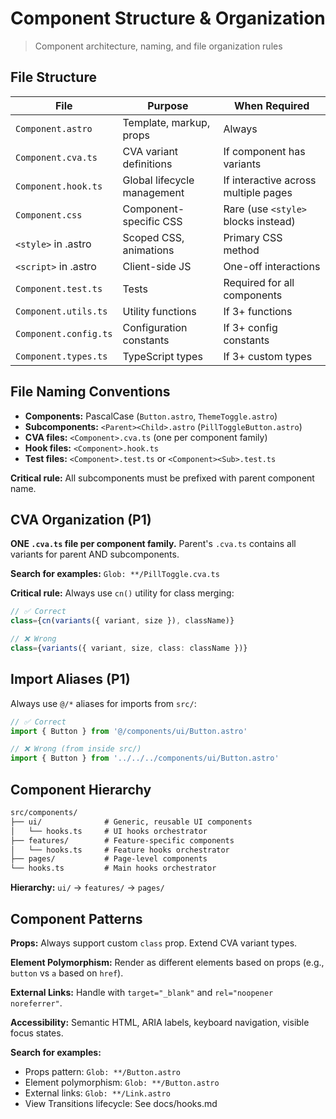 # Component Structure & Organization

> Component architecture, naming, and file organization rules

## File Structure

| File                  | Purpose                     | When Required                        |
| --------------------- | --------------------------- | ------------------------------------ |
| `Component.astro`     | Template, markup, props     | Always                               |
| `Component.cva.ts`    | CVA variant definitions     | If component has variants            |
| `Component.hook.ts`   | Global lifecycle management | If interactive across multiple pages |
| `Component.css`       | Component-specific CSS      | Rare (use `<style>` blocks instead)  |
| `<style>` in .astro   | Scoped CSS, animations      | Primary CSS method                   |
| `<script>` in .astro  | Client-side JS              | One-off interactions                 |
| `Component.test.ts`   | Tests                       | Required for all components          |
| `Component.utils.ts`  | Utility functions           | If 3+ functions                      |
| `Component.config.ts` | Configuration constants     | If 3+ config constants               |
| `Component.types.ts`  | TypeScript types            | If 3+ custom types                   |

## File Naming Conventions

- **Components:** PascalCase (`Button.astro`, `ThemeToggle.astro`)
- **Subcomponents:** `<Parent><Child>.astro` (`PillToggleButton.astro`)
- **CVA files:** `<Component>.cva.ts` (one per component family)
- **Hook files:** `<Component>.hook.ts`
- **Test files:** `<Component>.test.ts` or `<Component><Sub>.test.ts`

**Critical rule:** All subcomponents must be prefixed with parent component
name.

## CVA Organization (P1)

**ONE `.cva.ts` file per component family.** Parent's `.cva.ts` contains all
variants for parent AND subcomponents.

**Search for examples:** `Glob: **/PillToggle.cva.ts`

**Critical rule:** Always use `cn()` utility for class merging:

```typescript
// ✅ Correct
class={cn(variants({ variant, size }), className)}

// ❌ Wrong
class={variants({ variant, size, class: className })}
```

## Import Aliases (P1)

Always use `@/*` aliases for imports from `src/`:

```typescript
// ✅ Correct
import { Button } from '@/components/ui/Button.astro'

// ❌ Wrong (from inside src/)
import { Button } from '../../../components/ui/Button.astro'
```

## Component Hierarchy

```txt
src/components/
├── ui/              # Generic, reusable UI components
│   └── hooks.ts     # UI hooks orchestrator
├── features/        # Feature-specific components
│   └── hooks.ts     # Feature hooks orchestrator
├── pages/           # Page-level components
└── hooks.ts         # Main hooks orchestrator
```

**Hierarchy:** `ui/` → `features/` → `pages/`

## Component Patterns

**Props:** Always support custom `class` prop. Extend CVA variant types.

**Element Polymorphism:** Render as different elements based on props (e.g.,
`button` vs `a` based on `href`).

**External Links:** Handle with `target="_blank"` and
`rel="noopener noreferrer"`.

**Accessibility:** Semantic HTML, ARIA labels, keyboard navigation, visible
focus states.

**Search for examples:**

- Props pattern: `Glob: **/Button.astro`
- Element polymorphism: `Glob: **/Button.astro`
- External links: `Glob: **/Link.astro`
- View Transitions lifecycle: See docs/hooks.md
